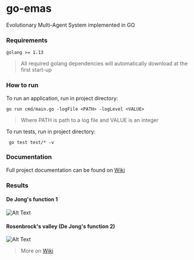 # __go-emas__
Evolutionary Multi-Agent System implemented in GO

### Requirements
```
golang >= 1.13
```
> All required golang dependencies will automatically download at the first start-up

### How to run

To run an application, run in project directory:
```
go run cmd/main.go -logFile <PATH> -logLevel <VALUE>
```
> Where PATH is path to a log file and VALUE is an integer

To run tests, run in project directory:
```
 go test test/* -v
```

### Documentation

Full project documentation can be found on [Wiki](https://github.com/greg9702/go-emas/wiki)

### Results

#### De Jong's function 1

![Alt Text](https://i.imgur.com/HCVL2oP.gif)

#### Rosenbrock's valley (De Jong's function 2)

![Alt Text](https://i.imgur.com/bt0CyiE.gif)

> More on [Wiki](https://github.com/greg9702/go-emas/wiki)


